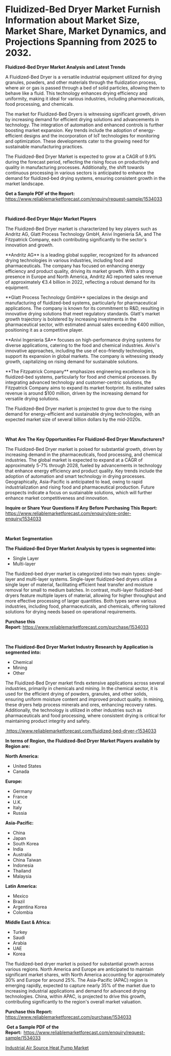 <p><h1>Fluidized-Bed Dryer Market Furnish Information about Market Size, Market Share, Market Dynamics, and Projections Spanning from 2025 to 2032.</h1></p><p><strong>Fluidized-Bed Dryer Market Analysis and Latest Trends</strong></p>
<p><p>A Fluidized-Bed Dryer is a versatile industrial equipment utilized for drying granules, powders, and other materials through the fluidization process, where air or gas is passed through a bed of solid particles, allowing them to behave like a fluid. This technology enhances drying efficiency and uniformity, making it ideal for various industries, including pharmaceuticals, food processing, and chemicals.</p><p>The market for Fluidized-Bed Dryers is witnessing significant growth, driven by increasing demand for efficient drying solutions and advancements in technology. The integration of automation and enhanced controls is further boosting market expansion. Key trends include the adoption of energy-efficient designs and the incorporation of IoT technologies for monitoring and optimization. These developments cater to the growing need for sustainable manufacturing practices.</p><p>The Fluidized-Bed Dryer Market is expected to grow at a CAGR of 9.9% during the forecast period, reflecting the rising focus on productivity and quality in manufacturing processes. Additionally, the shift towards continuous processing in various sectors is anticipated to enhance the demand for fluidized-bed drying systems, ensuring consistent growth in the market landscape.</p></p>
<p><strong>Get a Sample PDF of the Report:&nbsp;</strong> <a href="https://www.reliablemarketforecast.com/enquiry/request-sample/1534033?utm_campaign=2320&utm_medium=2&utm_source=Github&utm_content=ia&utm_term=08042025&utm_id=fluidized-bed-dryer">https://www.reliablemarketforecast.com/enquiry/request-sample/1534033</a></p>
<p>&nbsp;</p>
<p><strong>Fluidized-Bed Dryer Major Market Players</strong></p>
<p><p>The Fluidized-Bed Dryer market is characterized by key players such as Andritz AG, Glatt Process Technology GmbH, Anivi Ingenieria SA, and The Fitzpatrick Company, each contributing significantly to the sector's innovation and growth.</p><p>**Andritz AG** is a leading global supplier, recognized for its advanced drying technologies in various industries, including food and pharmaceuticals. The company has focused on enhancing energy efficiency and product quality, driving its market growth. With a strong presence in Europe and North America, Andritz AG reported sales revenue of approximately €3.4 billion in 2022, reflecting a robust demand for its equipment.</p><p>**Glatt Process Technology GmbH** specializes in the design and manufacturing of fluidized-bed systems, particularly for pharmaceutical applications. The company is known for its commitment to R&D, resulting in innovative drying solutions that meet regulatory standards. Glatt's market growth trajectory is bolstered by increasing investments in the pharmaceutical sector, with estimated annual sales exceeding €400 million, positioning it as a competitive player.</p><p>**Anivi Ingenieria SA** focuses on high-performance drying systems for diverse applications, catering to the food and chemical industries. Anivi's innovative approaches, including the use of eco-friendly technologies, support its expansion in global markets. The company is witnessing steady growth, capitalizing on rising demand for sustainable solutions.</p><p>**The Fitzpatrick Company** emphasizes engineering excellence in its fluidized-bed systems, particularly for food and chemical processes. By integrating advanced technology and customer-centric solutions, the Fitzpatrick Company aims to expand its market footprint. Its estimated sales revenue is around $100 million, driven by the increasing demand for versatile drying solutions.</p><p>The Fluidized-Bed Dryer market is projected to grow due to the rising demand for energy-efficient and sustainable drying technologies, with an expected market size of several billion dollars by the mid-2020s.</p></p>
<p>&nbsp;</p>
<p><strong>What Are The Key Opportunities For Fluidized-Bed Dryer Manufacturers?</strong></p>
<p><p>The Fluidized-Bed Dryer market is poised for substantial growth, driven by increasing demand in the pharmaceuticals, food processing, and chemical industries. The global market is expected to expand at a CAGR of approximately 5-7% through 2028, fueled by advancements in technology that enhance energy efficiency and product quality. Key trends include the adoption of automation and smart technology in drying processes. Geographically, Asia-Pacific is anticipated to lead, owing to rapid industrialization and rising food and pharmaceutical production. Future prospects indicate a focus on sustainable solutions, which will further enhance market competitiveness and innovation.</p></p>
<p><strong>Inquire or Share Your Questions If Any Before Purchasing This Report:</strong> <a href="https://www.reliablemarketforecast.com/enquiry/pre-order-enquiry/1534033?utm_campaign=2320&utm_medium=2&utm_source=Github&utm_content=ia&utm_term=08042025&utm_id=fluidized-bed-dryer">https://www.reliablemarketforecast.com/enquiry/pre-order-enquiry/1534033</a></p>
<p>&nbsp;</p>
<p><strong>Market Segmentation</strong></p>
<p><strong>The Fluidized-Bed Dryer Market Analysis by types is segmented into:</strong></p>
<p><ul><li>Single Layer</li><li>Multi-layer</li></ul></p>
<p><p>The fluidized-bed dryer market is categorized into two main types: single-layer and multi-layer systems. Single-layer fluidized-bed dryers utilize a single layer of material, facilitating efficient heat transfer and moisture removal for small to medium batches. In contrast, multi-layer fluidized-bed dryers feature multiple layers of material, allowing for higher throughput and more effective processing of larger quantities. Both types serve various industries, including food, pharmaceuticals, and chemicals, offering tailored solutions for drying needs based on operational requirements.</p></p>
<p><strong>Purchase this Report:&nbsp;</strong><a href="https://www.reliablemarketforecast.com/purchase/1534033?utm_campaign=2320&utm_medium=2&utm_source=Github&utm_content=ia&utm_term=08042025&utm_id=fluidized-bed-dryer">https://www.reliablemarketforecast.com/purchase/1534033</a></p>
<p>&nbsp;</p>
<p><strong>The Fluidized-Bed Dryer Market Industry Research by Application is segmented into:</strong></p>
<p><ul><li>Chemical</li><li>Mining</li><li>Other</li></ul></p>
<p><p>The Fluidized-Bed Dryer market finds extensive applications across several industries, primarily in chemicals and mining. In the chemical sector, it is used for the efficient drying of powders, granules, and other solids, ensuring uniform moisture content and improved product quality. In mining, these dryers help process minerals and ores, enhancing recovery rates. Additionally, the technology is utilized in other industries such as pharmaceuticals and food processing, where consistent drying is critical for maintaining product integrity and safety.</p></p>
<p><a href="https://www.reliablemarketforecast.com/fluidized-bed-dryer-r1534033?utm_campaign=2320&utm_medium=2&utm_source=Github&utm_content=ia&utm_term=08042025&utm_id=fluidized-bed-dryer">&nbsp;https://www.reliablemarketforecast.com/fluidized-bed-dryer-r1534033</a></p>
<p><strong>In terms of Region, the Fluidized-Bed Dryer Market Players available by Region are:</strong></p>
<p>
    <p> <strong> North America: </strong>
        <ul>
            <li>United States</li>
            <li>Canada</li>
        </ul>
        </p> 
    <p> <strong> Europe: </strong>
        <ul>
            <li>Germany</li>
            <li>France</li>
            <li>U.K.</li>
            <li>Italy</li>
            <li>Russia</li>
        </ul>
        </p> 
    <p> <strong> Asia-Pacific: </strong>
        <ul>
            <li>China</li>
            <li>Japan</li>
            <li>South Korea</li>
            <li>India</li>
            <li>Australia</li>
            <li>China Taiwan</li>
            <li>Indonesia</li>
            <li>Thailand</li>
            <li>Malaysia</li>
        </ul>
        </p> 
    <p> <strong> Latin America: </strong>
        <ul>
            <li>Mexico</li>
            <li>Brazil</li>
            <li>Argentina Korea</li>
            <li>Colombia</li>
        </ul>
        </p> 
    <p> <strong> Middle East & Africa: </strong>
        <ul>
            <li>Turkey</li>
            <li>Saudi</li>
            <li>Arabia</li>
            <li>UAE</li>
            <li>Korea</li>
        </ul>
    </p>
    </p>
<p><p>The fluidized-bed dryer market is poised for substantial growth across various regions. North America and Europe are anticipated to maintain significant market shares, with North America accounting for approximately 30% and Europe for around 25%. The Asia-Pacific (APAC) region is emerging rapidly, expected to capture nearly 35% of the market due to increasing industrial applications and demand for advanced drying technologies. China, within APAC, is projected to drive this growth, contributing significantly to the region's overall market valuation.</p></p>
<p><strong>Purchase this Report: </strong><a href="https://www.reliablemarketforecast.com/purchase/1534033?utm_campaign=2320&utm_medium=2&utm_source=Github&utm_content=ia&utm_term=08042025&utm_id=fluidized-bed-dryer">https://www.reliablemarketforecast.com/purchase/1534033</a></p>
<p>&nbsp;<strong>Get a Sample PDF of the Report:&nbsp;&nbsp;</strong><a href="https://www.reliablemarketforecast.com/enquiry/request-sample/1534033?utm_campaign=2320&utm_medium=2&utm_source=Github&utm_content=ia&utm_term=08042025&utm_id=fluidized-bed-dryer">https://www.reliablemarketforecast.com/enquiry/request-sample/1534033</a></p>
<p><strong></strong></p>
<p><p><a href="https://github.com/steegeneat/Market-Research-Report-List-1/blob/main/industrial-air-source-heat-pump-market.md?utm_campaign=2320&utm_medium=2&utm_source=Github&utm_content=ia&utm_term=08042025&utm_id=fluidized-bed-dryer">Industrial Air Source Heat Pump Market</a></p></p>
